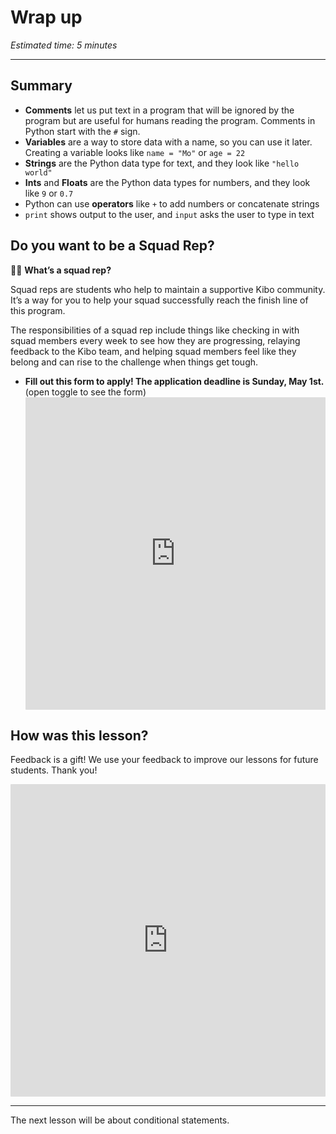 # Wrap up

_Estimated time: 5 minutes_

---

## Summary

- **Comments** let us put text in a program that will be ignored by the program but are useful for humans reading the program. Comments in Python start with the `#` sign.
- **Variables** are a way to store data with a name, so you can use it later. Creating a variable looks like `name = "Mo"` or `age = 22`
- **Strings** are the Python data type for text, and they look like `"hello world"`
- **Ints** and **Floats** are the Python data types for numbers, and they look like `9` or `0.7`
- Python can use **operators** like `+` to add numbers or concatenate strings
- `print` shows output to the user, and `input` asks the user to type in text

## Do you want to be a Squad Rep?

<aside>

🙋🏿 **What’s a squad rep?**

Squad reps are students who help to maintain a supportive Kibo community. It’s a way for you to help your squad successfully reach the finish line of this program.

The responsibilities of a squad rep include things like checking in with squad members every week to see how they are progressing, relaying feedback to the Kibo team, and helping squad members feel like they belong and can rise to the challenge when things get tough.

</aside>

- **Fill out this form to apply! The application deadline is Sunday, May 1st.** (open toggle to see the form)
    <div style="width:100%;height:500px;"><iframe src="https://docs.google.com/forms/d/e/1FAIpQLSfejrh8gBx7QG-10GyN9-dFtazDDWxRhNwGpJvf3Fs8bO_7MQ/viewform?usp=send_form&embed=true" frameborder="0" sandbox="allow-scripts allow-popups allow-top-navigation-by-user-activation allow-forms allow-same-origin" allowfullscreen="" style="width: 100%; height: 100%; border-radius: 1px; pointer-events: auto; background-color: white;"></iframe></div>


## How was this lesson?

Feedback is a gift! We use your feedback to improve our lessons for future students. Thank you!

<div style="width:100%;height:500px;"><iframe src="https://docs.google.com/forms/d/e/1FAIpQLSfKPxHgJEj8kcqlQCN8fw95CWEJIM6YkjWasu35L6P9MSgbJw/viewform" frameborder="0" sandbox="allow-scripts allow-popups allow-top-navigation-by-user-activation allow-forms allow-same-origin" allowfullscreen="" style="width: 100%; height: 100%; border-radius: 1px; pointer-events: auto; background-color: white;"></iframe></div>

---

<aside>

The next lesson will be about conditional statements.

</aside>
